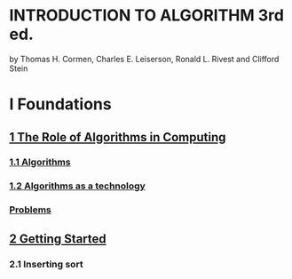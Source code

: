 # INTRODUCTION TO ALGORITHM 3rd ed.
by Thomas H. Cormen, Charles E. Leiserson, Ronald L. Rivest and Clifford Stein
  
# I  Foundations
 ## [1  The Role of Algorithms in Computing](https://github.com/zhengnengchen/CLRS/tree/master/chapter1)
  ### [1.1 Algorithms](https://github.com/zhengnengchen/CLRS/blob/master/chapter1/exercises1-1.md)
  ### [1.2 Algorithms as a technology](https://github.com/zhengnengchen/CLRS/blob/master/chapter1/exercises1-2.md)
  ### [Problems](https://github.com/zhengnengchen/CLRS/blob/master/chapter1/problems.md)
 ## [2  Getting Started]()
  ### 2.1 Inserting sort
